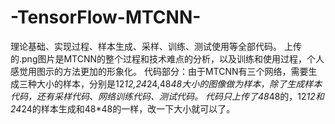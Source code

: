 # -TensorFlow-MTCNN-
理论基础、实现过程、样本生成、采样、训练、测试使用等全部代码。
上传的.png图片是MTCNN的整个过程和技术难点的分析，以及训练和使用过程，个人感觉用图示的方法更加的形象化。
代码部分：由于MTCNN有三个网络，需要生成三种大小的样本，分别是12*12,24*24,48*48大小的图像做为样本，除了生成样本代码，还有采样代码、网络训练代码、测试代码。
代码只上传了48*48的，12*12和24*24的样本生成和48*48的一样，改一下大小就可以了。

